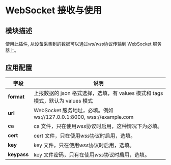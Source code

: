 # WebSocket 接收与使用

## 模块描述

使用此插件, 从设备采集到的数据可以通过*ws*/*wss*协议传输到 WebSocket 服务器上。

## 应用配置

| 字段                | 说明                                                         |
| ------------------- | ---------------------------------------------------------- |
| **format**          | 上报数据的 json 格式选择，选填，有 values 模式和 tags 模式，默认为 values 模式 |
| **url**             | WebSocket 服务地址，必填。例如 ws://127.0.0.1:8000, wss://example.com |
| **ca**              | ca 文件，只在使用*wss*协议时启用，这种情况下为必填。            |
| **cert**            | cert 文件，只在使用*wss*协议时启用，选填。                      |
| **key**             | key 文件，只在使用*wss*协议时启用，选填。                       |
| **keypass**         | key 文件密码，只有在使用*wss*协议时启用，选填。                 |